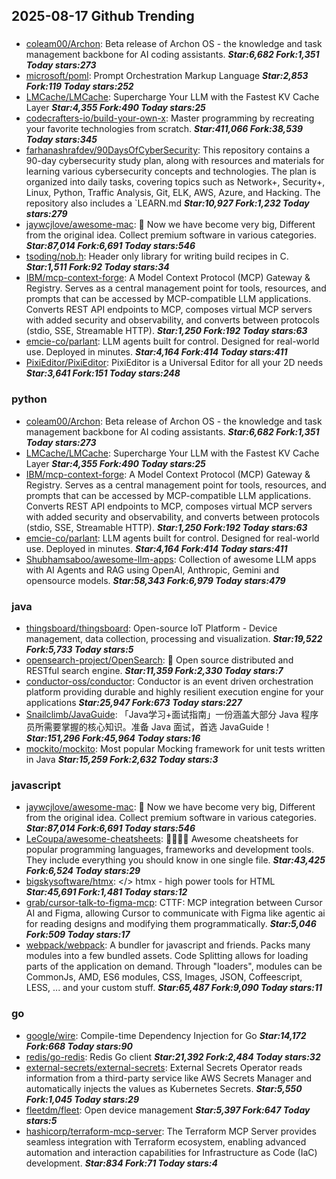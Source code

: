 ## 2025-08-17 Github Trending

### 
* [coleam00/Archon](https://github.com/coleam00/Archon): Beta release of Archon OS - the knowledge and task management backbone for AI coding assistants. ***Star:6,682 Fork:1,351 Today stars:273***
* [microsoft/poml](https://github.com/microsoft/poml): Prompt Orchestration Markup Language ***Star:2,853 Fork:119 Today stars:252***
* [LMCache/LMCache](https://github.com/LMCache/LMCache): Supercharge Your LLM with the Fastest KV Cache Layer ***Star:4,355 Fork:490 Today stars:25***
* [codecrafters-io/build-your-own-x](https://github.com/codecrafters-io/build-your-own-x): Master programming by recreating your favorite technologies from scratch. ***Star:411,066 Fork:38,539 Today stars:345***
* [farhanashrafdev/90DaysOfCyberSecurity](https://github.com/farhanashrafdev/90DaysOfCyberSecurity): This repository contains a 90-day cybersecurity study plan, along with resources and materials for learning various cybersecurity concepts and technologies. The plan is organized into daily tasks, covering topics such as Network+, Security+, Linux, Python, Traffic Analysis, Git, ELK, AWS, Azure, and Hacking. The repository also includes a `LEARN.md ***Star:10,927 Fork:1,232 Today stars:279***
* [jaywcjlove/awesome-mac](https://github.com/jaywcjlove/awesome-mac):  Now we have become very big, Different from the original idea. Collect premium software in various categories. ***Star:87,014 Fork:6,691 Today stars:546***
* [tsoding/nob.h](https://github.com/tsoding/nob.h): Header only library for writing build recipes in C. ***Star:1,511 Fork:92 Today stars:34***
* [IBM/mcp-context-forge](https://github.com/IBM/mcp-context-forge): A Model Context Protocol (MCP) Gateway & Registry. Serves as a central management point for tools, resources, and prompts that can be accessed by MCP-compatible LLM applications. Converts REST API endpoints to MCP, composes virtual MCP servers with added security and observability, and converts between protocols (stdio, SSE, Streamable HTTP). ***Star:1,250 Fork:192 Today stars:63***
* [emcie-co/parlant](https://github.com/emcie-co/parlant): LLM agents built for control. Designed for real-world use. Deployed in minutes. ***Star:4,164 Fork:414 Today stars:411***
* [PixiEditor/PixiEditor](https://github.com/PixiEditor/PixiEditor): PixiEditor is a Universal Editor for all your 2D needs ***Star:3,641 Fork:151 Today stars:248***

### python
* [coleam00/Archon](https://github.com/coleam00/Archon): Beta release of Archon OS - the knowledge and task management backbone for AI coding assistants. ***Star:6,682 Fork:1,351 Today stars:273***
* [LMCache/LMCache](https://github.com/LMCache/LMCache): Supercharge Your LLM with the Fastest KV Cache Layer ***Star:4,355 Fork:490 Today stars:25***
* [IBM/mcp-context-forge](https://github.com/IBM/mcp-context-forge): A Model Context Protocol (MCP) Gateway & Registry. Serves as a central management point for tools, resources, and prompts that can be accessed by MCP-compatible LLM applications. Converts REST API endpoints to MCP, composes virtual MCP servers with added security and observability, and converts between protocols (stdio, SSE, Streamable HTTP). ***Star:1,250 Fork:192 Today stars:63***
* [emcie-co/parlant](https://github.com/emcie-co/parlant): LLM agents built for control. Designed for real-world use. Deployed in minutes. ***Star:4,164 Fork:414 Today stars:411***
* [Shubhamsaboo/awesome-llm-apps](https://github.com/Shubhamsaboo/awesome-llm-apps): Collection of awesome LLM apps with AI Agents and RAG using OpenAI, Anthropic, Gemini and opensource models. ***Star:58,343 Fork:6,979 Today stars:479***

### java
* [thingsboard/thingsboard](https://github.com/thingsboard/thingsboard): Open-source IoT Platform - Device management, data collection, processing and visualization. ***Star:19,522 Fork:5,733 Today stars:5***
* [opensearch-project/OpenSearch](https://github.com/opensearch-project/OpenSearch): 🔎 Open source distributed and RESTful search engine. ***Star:11,359 Fork:2,330 Today stars:7***
* [conductor-oss/conductor](https://github.com/conductor-oss/conductor): Conductor is an event driven orchestration platform providing durable and highly resilient execution engine for your applications ***Star:25,947 Fork:673 Today stars:227***
* [Snailclimb/JavaGuide](https://github.com/Snailclimb/JavaGuide): 「Java学习+面试指南」一份涵盖大部分 Java 程序员所需要掌握的核心知识。准备 Java 面试，首选 JavaGuide！ ***Star:151,296 Fork:45,964 Today stars:16***
* [mockito/mockito](https://github.com/mockito/mockito): Most popular Mocking framework for unit tests written in Java ***Star:15,259 Fork:2,632 Today stars:3***

### javascript
* [jaywcjlove/awesome-mac](https://github.com/jaywcjlove/awesome-mac):  Now we have become very big, Different from the original idea. Collect premium software in various categories. ***Star:87,014 Fork:6,691 Today stars:546***
* [LeCoupa/awesome-cheatsheets](https://github.com/LeCoupa/awesome-cheatsheets): 👩‍💻👨‍💻 Awesome cheatsheets for popular programming languages, frameworks and development tools. They include everything you should know in one single file. ***Star:43,425 Fork:6,524 Today stars:29***
* [bigskysoftware/htmx](https://github.com/bigskysoftware/htmx): </> htmx - high power tools for HTML ***Star:45,691 Fork:1,481 Today stars:12***
* [grab/cursor-talk-to-figma-mcp](https://github.com/grab/cursor-talk-to-figma-mcp): CTTF: MCP integration between Cursor AI and Figma, allowing Cursor to communicate with Figma like agentic ai for reading designs and modifying them programmatically. ***Star:5,046 Fork:509 Today stars:17***
* [webpack/webpack](https://github.com/webpack/webpack): A bundler for javascript and friends. Packs many modules into a few bundled assets. Code Splitting allows for loading parts of the application on demand. Through "loaders", modules can be CommonJs, AMD, ES6 modules, CSS, Images, JSON, Coffeescript, LESS, ... and your custom stuff. ***Star:65,487 Fork:9,090 Today stars:11***

### go
* [google/wire](https://github.com/google/wire): Compile-time Dependency Injection for Go ***Star:14,172 Fork:668 Today stars:90***
* [redis/go-redis](https://github.com/redis/go-redis): Redis Go client ***Star:21,392 Fork:2,484 Today stars:32***
* [external-secrets/external-secrets](https://github.com/external-secrets/external-secrets): External Secrets Operator reads information from a third-party service like AWS Secrets Manager and automatically injects the values as Kubernetes Secrets. ***Star:5,550 Fork:1,045 Today stars:29***
* [fleetdm/fleet](https://github.com/fleetdm/fleet): Open device management ***Star:5,397 Fork:647 Today stars:5***
* [hashicorp/terraform-mcp-server](https://github.com/hashicorp/terraform-mcp-server): The Terraform MCP Server provides seamless integration with Terraform ecosystem, enabling advanced automation and interaction capabilities for Infrastructure as Code (IaC) development. ***Star:834 Fork:71 Today stars:4***
